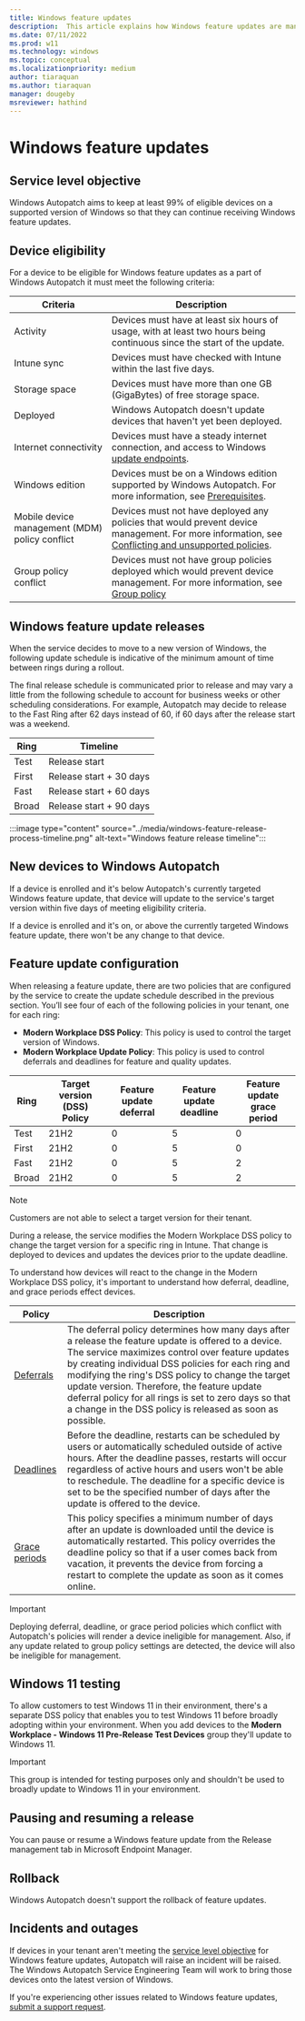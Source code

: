 ```yaml
---
title: Windows feature updates
description:  This article explains how Windows feature updates are managed in Autopatch
ms.date: 07/11/2022
ms.prod: w11
ms.technology: windows
ms.topic: conceptual
ms.localizationpriority: medium
author: tiaraquan
ms.author: tiaraquan
manager: dougeby
msreviewer: hathind
---
```


# Windows feature updates

## Service level objective

Windows Autopatch aims to keep at least 99% of eligible devices on a supported version of Windows so that they can continue receiving Windows feature updates.

## Device eligibility

For a device to be eligible for Windows feature updates as a part of Windows Autopatch it must meet the following criteria:

| Criteria | Description |
| ----- | ----- |
| Activity | Devices must have at least six hours of usage, with at least two hours being continuous since the start of the update. |
| Intune sync | Devices must have checked with Intune within the last five days. |
| Storage space | Devices must have more than one GB (GigaBytes) of free storage space. |
| Deployed | Windows Autopatch doesn't update devices that haven't yet been deployed. |
| Internet connectivity | Devices must have a steady internet connection, and access to Windows [update endpoints](../prepare/windows-autopatch-configure-network.md). |
| Windows edition | Devices must be on a Windows edition supported by Windows Autopatch. For more information, see [Prerequisites](../prepare/windows-autopatch-prerequisites.md). |
| Mobile device management (MDM) policy conflict | Devices must not have deployed any policies that would prevent device management. For more information, see [Conflicting and unsupported policies](../operate/windows-autopatch-wqu-unsupported-policies.md). |
| Group policy conflict | Devices must not have group policies deployed which would prevent device management. For more information, see [Group policy](windows-autopatch-wqu-unsupported-policies.md#group-policy) |

## Windows feature update releases

When the service decides to move to a new version of Windows, the following update schedule is indicative of the minimum amount of time between rings during a rollout.

The final release schedule is communicated prior to release and may vary a little from the following schedule to account for business weeks or other scheduling considerations. For example, Autopatch may decide to release to the Fast Ring after 62 days instead of 60, if 60 days after the release start was a weekend.  

| Ring | Timeline |
| ----- | ----- |
| Test | Release start |
| First | Release start + 30 days |
| Fast | Release start + 60 days |
| Broad | Release start + 90 days |

:::image type="content" source="../media/windows-feature-release-process-timeline.png" alt-text="Windows feature release timeline":::

## New devices to Windows Autopatch

If a device is enrolled and it's below Autopatch's currently targeted Windows feature update, that device will update to the service's target version within five days of meeting eligibility criteria.  

If a device is enrolled and it's on, or above the currently targeted Windows feature update, there won't be any change to that device.  

## Feature update configuration

When releasing a feature update, there are two policies that are configured by the service to create the update schedule described in the previous section. You’ll see four of each of the following policies in your tenant, one for each ring:  

- **Modern Workplace DSS Policy**: This policy is used to control the target version of Windows.  
- **Modern Workplace Update Policy**: This policy is used to control deferrals and deadlines for feature and quality updates.  

| Ring | Target version (DSS) Policy | Feature update deferral | Feature update deadline | Feature update grace period |
| ----- | ----- | ----- | ----- | ----- |
| Test | 21H2 | 0 | 5 | 0 |
| First | 21H2 | 0 | 5 | 0 |
| Fast | 21H2 | 0 | 5 | 2 |
| Broad | 21H2 | 0 | 5 | 2 |

> [!NOTE]
> Customers are not able to select a target version for their tenant.

During a release, the service modifies the Modern Workplace DSS policy to change the target version for a specific ring in Intune. That change is deployed to devices and updates the devices prior to the update deadline.  

To understand how devices will react to the change in the Modern Workplace DSS policy, it's important to understand how deferral, deadline, and grace periods effect devices.

| Policy | Description |
| ----- | ----- |
| [Deferrals](/windows/client-management/mdm/policy-csp-update#update-deferqualityupdatesperiodindays) | The deferral policy determines how many days after a release the feature update is offered to a device. The service maximizes control over feature updates by creating individual DSS policies for each ring and modifying the ring's DSS policy to change the target update version. Therefore, the feature update deferral policy for all rings is set to zero days so that a change in the DSS policy is released as soon as possible.   |
| [Deadlines](/windows/client-management/mdm/policy-csp-update#update-autorestartdeadlineperiodindays)    | Before the deadline, restarts can be scheduled by users or automatically scheduled outside of active hours. After the deadline passes, restarts will occur regardless of active hours and users won't be able to reschedule. The deadline for a specific device is set to be the specified number of days after the update is offered to the device.  |
| [Grace periods](/windows/client-management/mdm/policy-csp-update#update-configuredeadlinegraceperiod) | This policy specifies a minimum number of days after an update is downloaded until the device is automatically restarted. This policy overrides the deadline policy so that if a user comes back from vacation, it prevents the device from forcing a restart to complete the update as soon as it comes online.  |

> [!IMPORTANT]
> Deploying deferral, deadline, or grace period policies which conflict with Autopatch's policies will render a device ineligible for management. Also, if any update related to group policy settings are detected, the device will also be ineligible for management.

## Windows 11 testing

To allow customers to test Windows 11 in their environment, there's a separate DSS policy that enables you to test Windows 11 before broadly adopting within your environment. When you add devices to the **Modern Workplace - Windows 11 Pre-Release Test Devices** group they'll update to Windows 11.  

> [!IMPORTANT]
> This group is intended for testing purposes only and shouldn't be used to broadly update to Windows 11 in your environment.

## Pausing and resuming a release

You can pause or resume a Windows feature update from the Release management tab in Microsoft Endpoint Manager.

## Rollback

Windows Autopatch doesn't support the rollback of feature updates.

## Incidents and outages

If devices in your tenant aren't meeting the [service level objective](#service-level-objective) for Windows feature updates, Autopatch will raise an incident will be raised. The Windows Autopatch Service Engineering Team will work to bring those devices onto the latest version of Windows.

If you're experiencing other issues related to Windows feature updates, [submit a support request](../operate/windows-autopatch-support-request.md).

